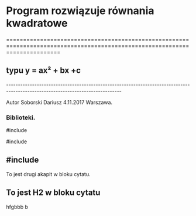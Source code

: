 <h1>Program rozwiązuje równania kwadratowe</h1>
============================================================================================================================
<h2>typu y = ax² + bx +c</h2>
-------------------------------------------------------------------------------------------------------------------------------
<p>Autor Soborski Dariusz 4.11.2017 Warszawa.</p>
<h3>Biblioteki.</h3>

<Biblioteki>
    <p>#include <stdio.h> <p>
    <p>#include <stdlib.h> <p>
    <h2>#include <math.h> </h2>
        
        
        
 <p>To jest drugi akapit w bloku cytatu.</p>

<h2>To jest H2 w bloku cytatu</h2>
</blockquote>hfgbbb b 
